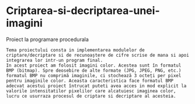 # Criptarea-si-decriptarea-unei-imagini
Proiect la programare procedurala

	Tema proiectului consta in implementarea modulelor de criptare/decriptare si de recunoaștere de cifre scrise de mana si apoi integrarea lor intr-un program final. 
	In acest proiect am folosit imagini color. Acestea sunt în formatul BMP (bitmap). Spre deosebire de alte formate (JPG, JPEG, PNG, etc.) formatul BMP nu comprimă imaginile, ci stochează 3 octeți per pixel pentru imaginile color. Aceasta caracteristica face formatul BMP adecvat acestui proiect întrucat puteti avea acces in mod explicit la valorile intensitatilor pixelilor care alcatuiesc imaginea color, lucru ce usurraza procesul de criptare si decriptare al acesteia.
	
